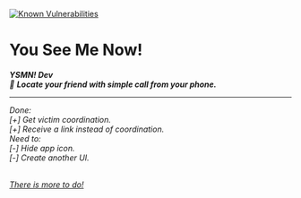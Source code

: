 <a href="https://snyk.io/test/github/Acathon/YouSeeMeNow?targetFile=app%2Fbuild.gradle"><img src="https://snyk.io/test/github/Acathon/YouSeeMeNow/badge.svg?targetFile=app%2Fbuild.gradle" alt="Known Vulnerabilities" data-canonical-src="https://snyk.io/test/github/Acathon/YouSeeMeNow?targetFile=app%2Fbuild.gradle" style="max-width:100%;"></a>

# You See Me Now!
<b><i>YSMN! Dev<i></b><br>
📍 <b>Locate your friend with simple call from your phone.</b>&nbsp;
<hr>

Done:<br/>
[+] Get victim coordination.<br/>
[+] Receive a link instead of coordination.<br/>
Need to:<br/>
[-] Hide app icon.<br>
[-] Create another UI.<br>
 
<br/>
<u>There is more to do!</u><br>
